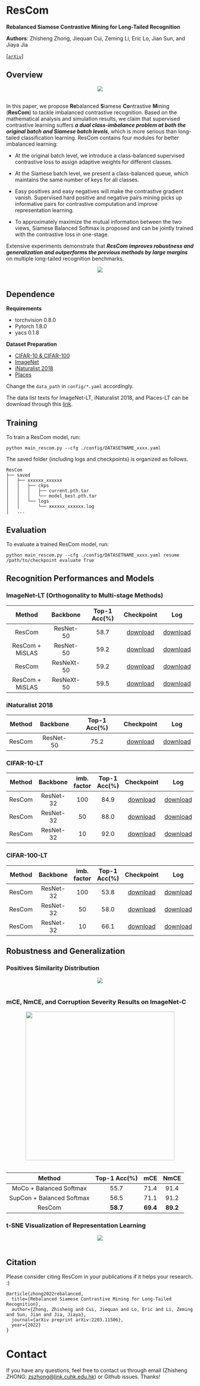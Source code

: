 # ResCom
**Rebalanced Siamese Contrastive Mining for Long-Tailed Recognition**

**Authors**: Zhisheng Zhong, Jiequan Cui, Zeming Li, Eric Lo, Jian Sun, and Jiaya Jia

[[`arXiv`](https://arxiv.org/abs/2203.11506)]



## Overview



<div align="center">
  <img src="./assets/motivation.jpg" style="zoom:90%;"/>
</div><br/>

In this paper, we propose **Re**balanced **S**iamese **Co**ntrastive **M**ining (**ResCom**) to tackle imbalanced contrastive recognition. Based on the mathematical analysis and simulation results, we claim that supervised contrastive learning suffers ***a dual class-imbalance problem at both the original batch and Siamese batch levels***, which is more serious than long-tailed classification learning. ResCom contains four modules for better imbalanced learning:

- At the original batch level, we introduce a class-balanced supervised contrastive loss to assign adaptive weights for different classes. 

- At the Siamese batch level, we present a class-balanced queue, which maintains the same number of keys for all classes.  

- Easy positives and easy negatives will make the contrastive gradient vanish. Supervised hard positive and negative pairs mining  picks up informative pairs for contrastive computation and improve representation learning. 

- To approximately maximize the mutual information between the two views, Siamese Balanced Softmax is proposed and can be jointly trained with the contrastive loss in one-stage.

Extensive experiments demonstrate that ***ResCom improves robustness and generalization and outperforms the previous methods by large margins*** on multiple long-tailed recognition benchmarks. 

<div align="center">
  <img src="./assets/method.jpg" style="zoom:90%;"/>
</div><br/>


## Dependence

**Requirements**

* torchvision 0.8.0
* Pytorch 1.8.0
* yacs 0.1.8

**Dataset Preparation**

* [CIFAR-10 & CIFAR-100](https://www.cs.toronto.edu/~kriz/cifar.html)
* [ImageNet](http://image-net.org/index)
* [iNaturalist 2018](https://github.com/visipedia/inat_comp/tree/master/2018)
* [Places](http://places2.csail.mit.edu/download.html)

Change the `data_path` in `config/*.yaml` accordingly.

The data list texts for ImageNet-LT, iNaturalist 2018, and Places-LT can be download through this [link](https://drive.google.com/file/d/196V4HmGZFcooGa841zJgDP4qVndbwtkX/view?usp=sharing).



## Training

To train a ResCom model,  run:

```
python main_rescom.py --cfg ./config/DATASETNAME_xxxx.yaml
```

The saved folder (including logs and checkpoints) is organized as follows.

```
ResCom
├── saved
│   ├── xxxxxx_xxxxxx
│   │   ├── ckps
│   │   │   ├── current.pth.tar
│   │   │   └── model_best.pth.tar
│   │   └── logs
│   │       └── xxxxxx_xxxxxx.log
│   ...   
```



## Evaluation

To evaluate a trained ResCom model, run:

```
python main_rescom.py --cfg ./config/DATASETNAME_xxxx.yaml resume /path/to/checkpoint evaluate True
```



## Recognition Performances and Models

### ImageNet-LT (Orthogonality to Multi-stage Methods)

| Method | Backbone | Top-1 Acc(%) | Checkpoint | Log |
| :---: | :---: | :---: | :---: | :---: |
| ResCom | ResNet-50   | 58.7 | [download]() | [download]() |
| ResCom + MiSLAS | ResNet-50  |     59.2     | [download]() | [download]() |
| ResCom | ResNeXt-50 | 59.2 | [download]() | [download]() |
| ResCom + MiSLAS | ResNeXt-50 | 59.5 | [download]() | [download]() |

### iNaturalist 2018 

| Method | Backbone | Top-1 Acc(%) | Checkpoint | Log |
| :---: | :---: | :---: | :---: | :---: |
| ResCom | ResNet-50   | 75.2 | [download]() | [download]() |

### CIFAR-10-LT

| Method | Backbone  | imb. factor | Top-1 Acc(%) |  Checkpoint  |     Log      |
| :----: | :-------: | :---------: | :----------: | :----------: | :----------: |
| ResCom | ResNet-32 |     100     |     84.9     | [download]() | [download]() |
| ResCom | ResNet-32 |     50      |     88.0     | [download]() | [download]() |
| ResCom | ResNet-32 |     10      |     92.0     | [download]() | [download]() |

### CIFAR-100-LT

| Method | Backbone | imb. factor | Top-1 Acc(%) |     Checkpoint     | Log |
| :---: | :---: | :---: | :---: | :---: | :---: |
| ResCom | ResNet-32  | 100 | 53.8 | [download]() | [download]() |
| ResCom | ResNet-32 | 50 | 58.0 | [download]() | [download]() |
| ResCom | ResNet-32 | 10 | 66.1 | [download]() | [download]() |



## Robustness and Generalization

### Positives Similarity Distribution

<div align="center">
  <img src="./assets/pos_sim_dist.jpg" style="zoom:90%;"/>
</div><br/>

 ###  mCE, NmCE, and Corruption Severity Results on ImageNet-C

<div align="center">
  <img src="./assets/corruption_imagenetc.jpg" width="400" />
</div><br/>

|          Method           | Top-1 Acc(%) |   mCE    |   NmCE   |
| :-----------------------: | :----------: | :------: | :------: |
|  MoCo + Balanced Softmax  |     55.7     |   71.4   |   91.4   |
| SupCon + Balanced Softmax |     56.5     |   71.1   |   91.2   |
|          ResCom           |   **58.7**   | **69.4** | **89.2** |



### t-SNE Visualization of Representation Learning

<div align="center">
  <img src="./assets/tsne_vis.jpg" style="zoom:90%;"/>
</div><br/>



## Citation

Please consider citing ResCom in your publications if it helps your research. :)


```
@article{zhong2022rebalanced,
  title={Rebalanced Siamese Contrastive Mining for Long-Tailed Recognition},
  author={Zhong, Zhisheng and Cui, Jiequan and Lo, Eric and Li, Zeming and Sun, Jian and Jia, Jiaya},
  journal={arXiv preprint arXiv:2203.11506},
  year={2022}
}
```



# Contact

If you have any questions, feel free to contact us through email (Zhisheng ZHONG: zszhong@link.cuhk.edu.hk) or Github issues. Thanks!

 

 